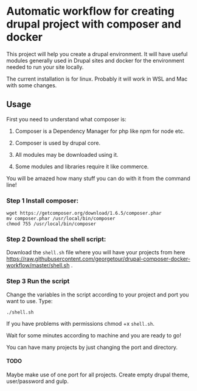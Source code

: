 # Automatic workflow for creating drupal project with composer and docker

This project will help you create a drupal environment. It will have useful modules generally used in Drupal sites and docker for the environment needed to run your site locally.

The current installation is for linux. Probably it will work in WSL and Mac with some changes.


## Usage

First you need to understand what composer is:

1. Composer is a Dependency Manager for php like npm for node etc.

2. Composer is used by drupal core.

3. All modules may be downloaded using it.

4. Some modules and libraries require it like commerce.

You will be amazed how many stuff you can do with it from the command line!

### Step 1 Install composer:
```
wget https://getcomposer.org/download/1.6.5/composer.phar
mv composer.phar /usr/local/bin/composer
chmod 755 /usr/local/bin/composer
```

### Step 2 Download the shell script:
Download the ```shell.sh``` file where you will have your projects from here https://raw.githubusercontent.com/georgetour/drupal-composer-docker-workflow/master/shell.sh . 


### Step 3 Run the script 
Change the variables in the script according to your project and port you want to use. Type:

 ```
 ./shell.sh
 ```

 If you have problems with permissions chmod +x ```shell.sh```. 

 Wait for some minutes according to machine and you are ready to go!

 You can have many projects by just changing the port and directory.

#### TODO
Maybe make use of one port for all projects.
Create empty drupal theme, user/password and gulp.
